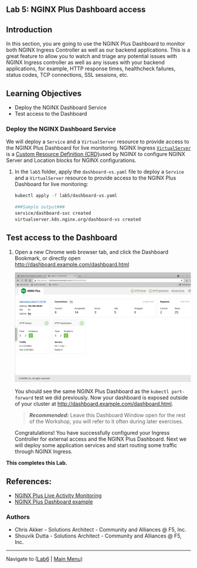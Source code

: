 ## Lab 5: NGINX Plus Dashboard access

## Introduction

In this section, you are going to use the NGINX Plus Dashboard to monitor both NGINX Ingress Controller as well as our backend applications. This is a great feature to allow you to watch and triage any potential issues with NGINX Ingress controller as well as any issues with your backend applications, for example, HTTP response times, healthcheck failures, status codes, TCP connections, SSL sessions, etc.

## Learning Objectives

- Deploy the NGINX Dashboard Service
- Test access to the Dashboard

### Deploy the NGINX Dashboard Service

We will deploy a `Service` and a `VirtualServer` resource to provide access to the NGINX Plus Dashboard for live monitoring.  NGINX Ingress [`VirtualServer`](https://docs.nginx.com/nginx-ingress-controller/configuration/virtualserver-and-virtualserverroute-resources/) is a [Custom Resource Definition (CRD)](https://kubernetes.io/docs/concepts/extend-kubernetes/api-extension/custom-resources/)used by NGINX to configure NGINX Server and Location blocks for NGINX configurations.


1. In the `lab5` folder, apply the `dashboard-vs.yaml` file to deploy a `Service` and a `VirtualServer` resource to provide access to the NGINX Plus Dashboard for live monitoring:

    ```bash
    kubectl apply -f lab5/dashboard-vs.yaml
    ```
    ```bash
    ###Sample output###
    service/dashboard-svc created
    virtualserver.k8s.nginx.org/dashboard-vs created
    ```

## Test access to the Dashboard

1. Open a new Chrome web browser tab, and click the Dashboard Bookmark, or directly open http://dashboard.example.com/dashboard.html

    ![Dashboard](media/lab5_dashboard.png)

    You should see the same NGINX Plus Dashboard as the `kubectl port-forward` test we did previously. Now your dashboard is exposed outside of your cluster at http://dashboard.example.com/dashboard.html.  

    > **_Recommended:_** Leave this Dashboard Window open for the rest of the Workshop, you will refer to it often during later exercises.

    Congratulations! You have successfully configured your Ingress Controller for external access and the NGINX Plus Dashboard.  Next we will deploy some application services and start routing some traffic through NGINX Ingress.

**This completes this Lab.**

## References:

- [NGINX Plus Live Activity
  Monitoring](https://docs.nginx.com/nginx/admin-guide/monitoring/live-activity-monitoring)
- [NGINX Plus Dashboard example](http://demo.nginx.com)

### Authors
- Chris Akker - Solutions Architect - Community and Alliances @ F5, Inc.
- Shouvik Dutta - Solutions Architect - Community and Alliances @ F5, Inc.

-------------

Navigate to ([Lab6](../lab6/readme.md) | [Main Menu](../LabGuide.md))

